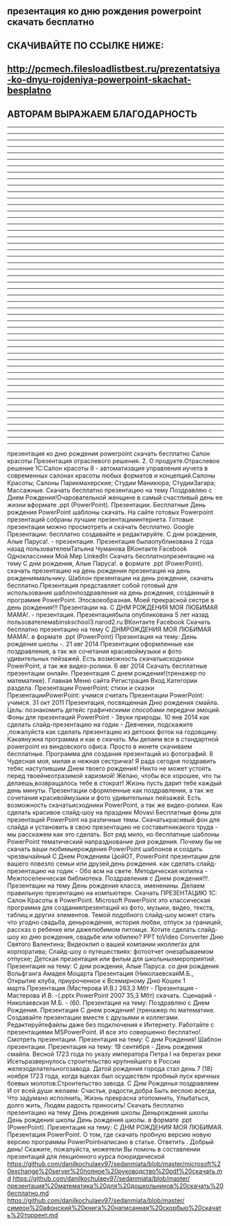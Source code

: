 презентация ко дню рождения powerpoint скачать бесплатно
--------------------------------------------------
СКАЧИВАЙТЕ ПО ССЫЛКЕ НИЖЕ:
--------------------------------------------------
http://pcmech.filesloadlistbest.ru/prezentatsiya-ko-dnyu-rojdeniya-powerpoint-skachat-besplatno
--------------------------------------------------
АВТОРАМ ВЫРАЖАЕМ БЛАГОДАРНОСТЬ
--------------------------------------------------
--------------------------------------------------
--------------------------------------------------
--------------------------------------------------
--------------------------------------------------
--------------------------------------------------
--------------------------------------------------
--------------------------------------------------
--------------------------------------------------
--------------------------------------------------
--------------------------------------------------
--------------------------------------------------
--------------------------------------------------
--------------------------------------------------
--------------------------------------------------
--------------------------------------------------
--------------------------------------------------
--------------------------------------------------
--------------------------------------------------
--------------------------------------------------
--------------------------------------------------
--------------------------------------------------
--------------------------------------------------
--------------------------------------------------
--------------------------------------------------
--------------------------------------------------
--------------------------------------------------
--------------------------------------------------
--------------------------------------------------
--------------------------------------------------
--------------------------------------------------
--------------------------------------------------
--------------------------------------------------
--------------------------------------------------
--------------------------------------------------
--------------------------------------------------
--------------------------------------------------
--------------------------------------------------
--------------------------------------------------
--------------------------------------------------
--------------------------------------------------
--------------------------------------------------
--------------------------------------------------
--------------------------------------------------
--------------------------------------------------
--------------------------------------------------
--------------------------------------------------
--------------------------------------------------
--------------------------------------------------
--------------------------------------------------
--------------------------------------------------
презентация ко дню рождения powerpoint скачать бесплатно Салон красоты Презентация отраслевого решения. 2. О продукте.Отраслевое решение 1С:Салон красоты 8 - автоматизация управления иучета в современных салонах красоты любых форматов и концепций.Салоны Красоты; Салоны Парикмахерские; Студии Маникюра; СтудииЗагара; Массажные. Скачать бесплатно презентацию на тему Поздравляю с Днем Рождения!Очаровательной женщине в самый счастливый день ее жизни вформате .ppt (PowerPoint). Презентации. Бесплатные День рождения PowerPoint шаблоны скачать. На сайте готовых Powerpoint презентаций собраны лучшие презентацииинтернета. Готовые презентации можно просмотреть и скачать бесплатно. Google Презентации: бесплатно создавайте и редактируйте. С днм рождения, Алые Паруса!. - презентация. Презентация былаопубликована 2 года назад пользователемТатьяна Чуманова  ВКонтакте Facebook  Одноклассники  Мой Мир  LinkedIn  Скачать бесплатнопрезентацию на тему С днм рождения, Алые Паруса!. в формате .ppt (PowerPoint). скачать презентацию на день рождения презентация на день рождениямальчику. Шаблон презентации на день рождения, скачать бесплатно.Презентация представляет собой готовый для использования шаблонпоздравления на день рождения, созданный в программе PowerPoint. Этосвоеобразная. Моей прекрасной сестре в день рождения!!! Презентации на. С ДНМ РОЖДЕНИЯ МОЯ ЛЮБИМАЯ МАМА!. - презентация. Презентациябыла опубликована 5 лет назад пользователемabinskschool3.narod2.ru ВКонтакте  Facebook  Скачать бесплатно презентацию на тему С ДНМРОЖДЕНИЯ МОЯ ЛЮБИМАЯ МАМА!. в формате .ppt (PowerPoint)
Презентация на тему: День рождения школы  -. 21 авг 2014  Презентации оформленные как поздравления, а так же сочетания красивоймузыки и фото удивительных пейзажей. Есть возможность скачатьисходники PowerPoint, а так же видео-ролики. 6 авг 2014  Скачать бесплатные презентации онлайн. Презентация С днем рождения!(тренажер по математике). Главная  Меню сайта  Регистрация  Вход.Категории раздела. Презентации PowerPoint: стихи и сказки  ПрезентацииPowerPoint: учимся считать  Презентации PowerPoint: учимся. 31 окт 2011  Презентация, посвященная Дню рождения смайла. Цель: познакомить детейс графическими способами передачи эмоций. Фоны для презентаций PowerPoint - Звуки природы. 10 янв 2014  как сделать слайд-презентацию на годик - Девченки, подскажите ,пожалуйста как сделать презентацию из детских фоток на годовщину. Какаянужна программа и как е скачать.  Мы делаем все в стандартной powerpoint из виндовского офиса. Просто в икнете скачиваем бесплатные. Программа для создания презентаций из фотографий. 8 Чудесная моя, милая и нежная сестричка! Я рада сегодня поздравить тебяс наступившим Днем твоего рождения! Никто не может устоять перед твоейнеотразимой харизмой! Желаю, чтобы все хорошее, что ты делаешь,возвращалось тебе в стократ! Жизнь пусть дарит тебе каждый день минуты. Презентации оформленные как поздравления, а так же сочетания красивоймузыки и фото удивительных пейзажей. Есть возможность скачатьисходники PowerPoint, а так же видео-ролики. Как сделать красивое слайд-шоу на праздник  Movavi
Бесплатные фоны для презентаций PowerPoint на различные темы. Скачатькрасивый фон для слайда и установить в свою презентацию не составитникакого труда - мы расскажем как это сделать. Вот ряд мило, но бесплатные шаблоны PowerPoint тематический напразднование дня рождения. Почему бы не скачать ваши любимыерождения PowerPoint шаблонов и создать чрезвычайный  С Днем Рожденияи ЦюйOT, PowerPoint презентации для вашего повезло семьи или друзей,день рождения. как сделать слайд-презентацию на годик - Обо всм на свете. Методическая копилка - Межпоселенческая библиотека. Поздравления с Днем рождения!!!. Презентации на тему День рождения класса, имененины. Делаем правильную презентацию на компьютере. Скачать ПРЕЗЕНТАЦИЮ 1С: Салон Красоты в PowerPoint. Microsoft PowerPoint  это классическая программа для созданияпрезентаций из фото, музыки, видео, текста, таблиц и других элементов. Темой подобного слайд-шоу может стать что угодно  свадьба, деньрождения, история любви, отпуск за границей, рассказ о ребенке или дажелюбимом питомце. Хотите сделать слайд-шоу ко дню рождения, свадьбе или юбилею?  PPT toVideo Converter  Дню Святого Валентина; Видеоклип о вашей компании иколлегах для корпоратива; Слайд-шоу о путешествиях: фотоотчет онезабываемом отпуске; Детская презентация или фильм для школьныхмероприятий.
Презентация на тему: С днм рождения, Алые Паруса. со дня рождения Вольфганга Амадея Моцарта Презентация (НиколаевскаяМ.Б.,  Открытие клуба, приуроченное к Всемирному Дню Кошек 1 марта.Презентация (Мастерова И.В.) 263,3 Мбт -  Презентация - Мастерова И.В. -(.pptx PowerPoint 2007 35,3 Мбт) скачать. Сценарий - Николаевская М.Б. - (60. Презентация на тему: Поздравляю с Днем Рождения. Презентация С днем рождения! (тренажер по математике. Создавайте презентации вместе с друзьями и коллегами. Редактируйтефайлы даже без подключения к Интернету. Работайте с презентациями MSPowerPoint. И все это совершенно бесплатно!. Смотреть презентации. Презентация на тему: С днм Рождения! Шаблон презентации. Презентация на тему: 19 сентября - День рождения смайла. Весной 1723 года по указу императора Петра I на берегах реки Исетьразвернулось строительство крупнейшего в России железоделательногозавода. Датой рождения города стал день 7 (18) ноября 1723 года, когда вцехах был осуществлн пробный пуск кричных боевых молотов.Строительство завода. С Днм Рожденья поздравляем И от всей души желаем: Счастья, радости,добра Быть веслою всегда, Что задумано исполнить, Жизнь прекрасна этопомнить, Улыбаться, долго жить, Людям радость приносить!
Скачать бесплатно презентацию на тему День рождения школы Деньрождения школы День рождения школы День рождения школы. в формате .ppt (PowerPoint). Презентация на тему: С ДНМ РОЖДЕНИЯ МОЯ ЛЮБИМАЯ. Презентация PowerPoint. О том, где скачать пробную версию новую версию программы PowerPointнаписано в статье. Ответить . Добрый день! Скажите, пожалуйста, можетели Вы помочь в составлении презентаций для лекционного курса поюридической
https://github.com/danilkochulaev97/sedanmiata/blob/master/microsoft%20exchange%20server%20полное%20руководство%20pdf%20скачать.md
https://github.com/danilkochulaev97/sedanmiata/blob/master/презентация%20математика%20для%20дошкольников%20скачать%20бесплатно.md
https://github.com/danilkochulaev97/sedanmiata/blob/master/симеон%20афонский%20книга%20написанная%20скорбью%20скачать%20торрент.md